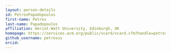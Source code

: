 ```yaml
---
layout: person-details
id: PetrosPapadopoulos
first-name: Petros
last-name: Papadopoulos
affiliation: Heriot-Watt University, Edinburgh, UK
homepage: https://services.acm.org/public/vcard/vcard.cfm?handle=petross
github_username: petrosss
orcid: 
---
```

